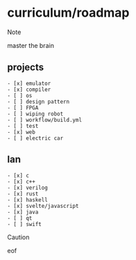 # curriculum/roadmap

> [!note]
> master the brain

## projects
    - [x] emulator
    - [x] compiler
    - [ ] os
    - [ ] design pattern
    - [ ] FPGA
    - [ ] wiping robot
    - [ ] workflow/build.yml
    - [ ] test
    - [x] web
    - [ ] electric car

## lan
    - [x] c
    - [x] c++
    - [x] verilog
    - [x] rust
    - [x] haskell
    - [x] svelte/javascript
    - [x] java
    - [ ] qt
    - [ ] swift

> [!caution]
>  eof
